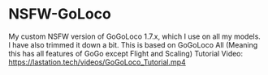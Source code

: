 # NSFW-GoLoco
My custom NSFW version of GoGoLoco 1.7.x, which I use on all my models. I have also trimmed it down a bit. This is based on GoGoLoco All (Meaning this has all features of GoGo except Flight and Scaling) Tutorial Video: https://lastation.tech/videos/GoGoLoco_Tutorial.mp4
